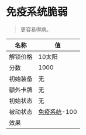 # 免疫系统脆弱  
> 更容易得病。  
  
名称  |  值  
----  |  ----  
解锁价格  |  10太阳  
分数  |  1000  
初始装备  |  无  
额外卡牌  |  无  
初始状态  |  无  
被动状态  |  [免疫系统](ImmuneSystem.md)-100  
效果  |    


<script>document.title="免疫系统脆弱 - 卡牌生存百科 Card Survival Wiki";</script>